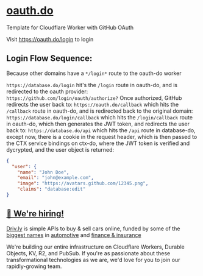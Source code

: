 # [oauth.do](https://oauth.do)
Template for Cloudflare Worker with GitHub OAuth


Visit <https://oauth.do/login> to login

## Login Flow Sequence:
Because other domains have a `*/login*` route to the oauth-do worker

`https://database.do/login` hit's the `/login` route in oauth-do, and is redirected to the oauth provider: 
`https://github.com/login/oauth/authorize?`
Once authorized, GitHub redirects the user back to:
`https://oauth.do/callback` which hits the `/callback` route in oauth-do, and is redirected back to the original domain:
`https://database.do/login/callback` which hits the `/login/callback` route in oauth-do, which then generates the JWT token, and redirects the user back to:
`https://database.do/api` which hits the `/api` route in database-do, except now, there is a cookie in the request header, which is then passed to the CTX service bindings on ctx-do, where the JWT token is verified and dycrypted, and the user object is returned:
```json
{
  "user": {
    "name": "John Doe",
    "email": "john@example.com",
    "image": "https://avatars.github.com/12345.png",
    "claims": "database:edit"
}
```



## [🚀 We're hiring!](https://careers.do/apply)
[Driv.ly](https://driv.ly) is simple APIs to buy & sell cars online, funded by some of the [biggest names](https://twitter.com/TurnerNovak) in [automotive](https://fontinalis.com/team/#bill-ford) and [finance & insurance](https://www.detroit.vc)

We're building our entire infrastructure on Cloudflare Workers, Durable Objects, KV, R2, and PubSub.  If you're as passionate about these transformational technologies as we are, we'd love for you to join our rapidly-growing team.
